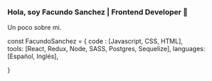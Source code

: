 ### Hola, soy Facundo Sanchez | Frontend Developer 👋

Un poco sobre mi.

const FacundoSanchez = {
  code : [Javascript, CSS, HTML],<br/>
  tools: [React, Redux, Node, SASS, Postgres, Sequelize],
  languages: [Español, Inglés],
  
}



